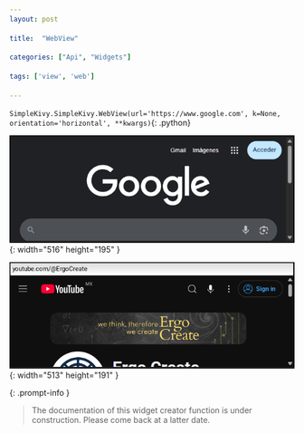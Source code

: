 ```yaml
---
layout: post

title:  "WebView"

categories: ["Api", "Widgets"]

tags: ['view', 'web']

---
```

`SimpleKivy.SimpleKivy.WebView(url='https://www.google.com', k=None, orientation='horizontal', **kwargs)`{: .python}


![WebView.png](assets/img/docs/WebView.png){: width="516" height="195" }

![WebView.2.png](assets/img/docs/WebView.2.png){: width="513" height="191" }


{: .prompt-info }

> The documentation of this widget creator function is under construction. Please come back at a latter date.
